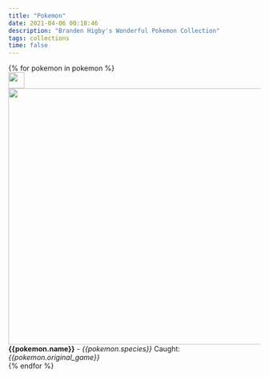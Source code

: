 ```yaml
---
title: "Pokemon"
date: 2021-04-06 00:18:46
description: "Branden Higby's Wonderful Pokemon Collection"
tags: collections
time: false
---
```


<div class="boxList">
{% for pokemon in pokemon %}
  <div id="{{pokemon.name | downcase}}" class="box">
    <div class="imgHolder">
    <img width="32" height="32" class="ball" src="/img/pokemon/balls/{{pokemon.ball | slug }}.png">
      <img width="512" height="512" class="poke" id="{{ pokemon.name | slug }}" src="/img/pokemon/{{pokemon.name | slug }}.png">
    </div>
    <span><b>{{pokemon.name}}</b> - <i>{{pokemon.species}}</i></span>
    <span>Caught: <i>{{pokemon.original_game}}</i></span>
  </div>
{% endfor %}
</div>